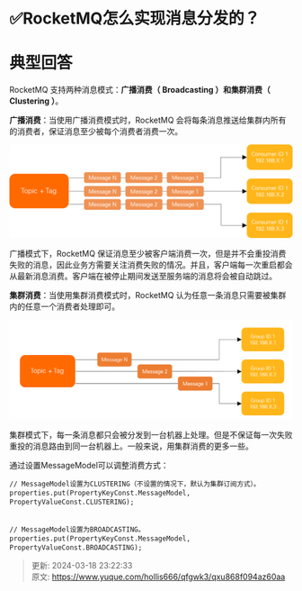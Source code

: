 # ✅RocketMQ怎么实现消息分发的？

# 典型回答


RocketMQ 支持两种消息模式：**广播消费（ Broadcasting ）**和**集群消费（ Clustering ）**。



**广播消费**：当使用广播消费模式时，RocketMQ 会将每条消息推送给集群内所有的消费者，保证消息至少被每个消费者消费一次。



![1693629100005-d004fc86-c2da-4100-8a47-218cbec2b8be.png](./img/emvDFBywDERFQHA3/1693629100005-d004fc86-c2da-4100-8a47-218cbec2b8be-837204.png)



广播模式下，RocketMQ 保证消息至少被客户端消费一次，但是并不会重投消费失败的消息，因此业务方需要关注消费失败的情况。并且，客户端每一次重启都会从最新消息消费。客户端在被停止期间发送至服务端的消息将会被自动跳过。



**集群消费**：当使用集群消费模式时，RocketMQ 认为任意一条消息只需要被集群内的任意一个消费者处理即可。



![1693629162403-f7934694-18bb-41e4-9871-26b95c76b8d6.png](./img/emvDFBywDERFQHA3/1693629162403-f7934694-18bb-41e4-9871-26b95c76b8d6-623932.png)



集群模式下，每一条消息都只会被分发到一台机器上处理。但是不保证每一次失败重投的消息路由到同一台机器上。一般来说，用集群消费的更多一些。



通过设置MessageModel可以调整消费方式：



```plain
// MessageModel设置为CLUSTERING（不设置的情况下，默认为集群订阅方式）。
properties.put(PropertyKeyConst.MessageModel, PropertyValueConst.CLUSTERING);


// MessageModel设置为BROADCASTING。
properties.put(PropertyKeyConst.MessageModel, PropertyValueConst.BROADCASTING); 
```



> 更新: 2024-03-18 23:22:33  
> 原文: <https://www.yuque.com/hollis666/qfgwk3/qxu868f094az60aa>